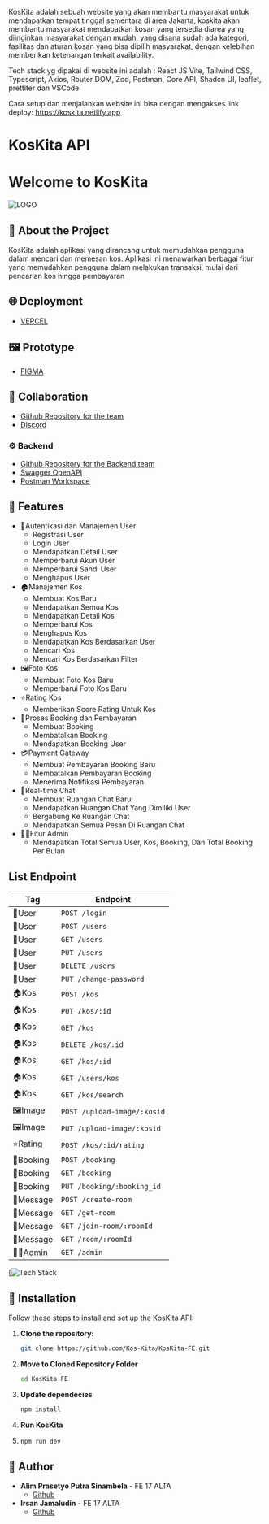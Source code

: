 KosKita adalah sebuah website yang akan membantu masyarakat untuk mendapatkan tempat tinggal sementara di area Jakarta, koskita akan membantu masyarakat mendapatkan kosan yang tersedia diarea yang diinginkan masyarakat dengan mudah, yang disana sudah ada kategori, fasilitas dan aturan kosan yang bisa dipilih masyarakat, dengan kelebihan memberikan ketenangan terkait availability.

Tech stack yg dipakai di website ini adalah : React JS Vite, Tailwind CSS, Typescript, Axios, Router DOM, Zod, Postman, Core API, Shadcn UI, leaflet, prettiter dan VSCode 

Cara setup dan menjalankan website ini bisa dengan mengakses link deploy: https://koskita.netlify.app


 # KosKita API
  <h1>Welcome to KosKita</h1>

<!-- PROJECT LOGO -->
![LOGO](docs/koskitaa-high-resolution-logo-black.png)

## 📑 About the Project
KosKita adalah aplikasi yang dirancang untuk memudahkan pengguna dalam mencari dan memesan kos. Aplikasi ini menawarkan berbagai fitur yang memudahkan pengguna dalam melakukan transaksi, mulai dari pencarian kos hingga pembayaran

## 🌐 Deployment
 - [VERCEL](https://koskita.netlify.app/)

## 🖼 Prototype
- [FIGMA](https://www.figma.com/file/SLA82Dp0aP8QOWOSRlJqCE/Kost?type=design&node-id=102%3A323&mode=design&t=NVcmjZWyVzodr9FS-1)

## 🤝 Collaboration
- [Github Repository for the team](https://github.com/Kos-Kita/)
- [Discord](https://discord.com/)

### ⚙ Backend
- [Github Repository for the Backend team](https://github.com/Kos-Kita/KosKita-BE)
- [Swagger OpenAPI](https://app.swaggerhub.com/apis-docs/L3NONEONE_1/KosKita/1.0.0#/)
- [Postman Workspace](https://koskita.postman.co/workspace/c8aa6d62-d6b1-489f-8407-086490de72c9)

## 🔮 Features
- 👤Autentikasi dan Manajemen User
    - Registrasi User
    - Login User
    - Mendapatkan Detail User
    - Memperbarui Akun User
    - Memperbarui Sandi User
    - Menghapus User
- 🏠Manajemen Kos
    - Membuat Kos Baru
    - Mendapatkan Semua Kos
    - Mendapatkan Detail Kos
    - Memperbarui Kos
    - Menghapus Kos
    - Mendapatkan Kos Berdasarkan User
    - Mencari Kos
    - Mencari Kos Berdasarkan Filter
- 🖼️Foto Kos
    - Membuat Foto Kos Baru
    - Memperbarui Foto Kos Baru
- ⭐Rating Kos
    - Memberikan Score Rating Untuk Kos
- 📅Proses Booking dan Pembayaran
    - Membuat Booking
    - Membatalkan Booking
    - Mendapatkan Booking User
- 💳Payment Gateway
    - Membuat Pembayaran Booking Baru
    - Membatalkan Pembayaran Booking
    - Menerima Notifikasi Pembayaran
- 💬Real-time Chat
    - Membuat Ruangan Chat Baru
    - Mendapatkan Ruangan Chat Yang Dimiliki User
    - Bergabung Ke Ruangan Chat
    - Mendapatkan Semua Pesan Di Ruangan Chat 
- 👮‍♂️Fitur Admin
    - Mendapatkan Total Semua User, Kos, Booking, Dan Total Booking Per Bulan


## List Endpoint

| Tag | Endpoint |
| --- | --- |
|👤User | `POST /login` |
|👤User | `POST /users` |
|👤User | `GET /users` |
|👤User | `PUT /users` |
|👤User | `DELETE /users` |
|👤User | `PUT /change-password` |
|🏠Kos | `POST /kos` |
|🏠Kos | `PUT /kos/:id` |
|🏠Kos | `GET /kos` |
|🏠Kos | `DELETE /kos/:id` |
|🏠Kos | `GET /kos/:id` |
|🏠Kos | `GET /users/kos` |
|🏠Kos | `GET /kos/search` |
|🖼️Image | `POST /upload-image/:kosid` |
|🖼️Image | `PUT /upload-image/:kosid` |
|⭐Rating | `POST /kos/:id/rating` |
|📅Booking | `POST /booking` |
|📅Booking | `GET /booking` |
|📅Booking | `PUT /booking/:booking_id` |
|💬Message | `POST /create-room` |
|💬Message | `GET /get-room` |
|💬Message | `GET /join-room/:roomId` |
|💬Message | `GET /room/:roomId` |
|👮‍♂️Admin | `GET /admin` |

[![Tech Stack](https://github-readme-tech-stack.vercel.app/api/cards?title=Tech+Stack&lineCount=1&theme=facebook&width=900&bg=%231a191e&badge=%232a292e&border=%232a292e&titleColor=%231771e6&line1=react%2Creact%2C00c6ff%3Btypescript%2Ctypescript%2C0083ff%3Btailwindcss%2Ctailwindcss%2C00e3ff%3Bzod%2Czod%2C0096ff%3B)


 
 
 ## 🧰 Installation
Follow these steps to install and set up the KosKita API:
1. **Clone the repository:**

   ```bash
   git clone https://github.com/Kos-Kita/KosKita-FE.git
   
2. **Move to Cloned Repository Folder**

    ```bash
    cd KosKita-FE
    
3. **Update dependecies**
    
    ```bash
    npm install

7. **Run KosKita** 
8. 
    ```bash
    npm run dev

## 🤖 Author

- **Alim Prasetyo Putra Sinambela** - FE 17 ALTA
  - [Github](https://github.com/alimprasetyo77)
- **Irsan Jamaludin** - FE 17 ALTA
  - [Github](https://github.com/IrsanJam)
